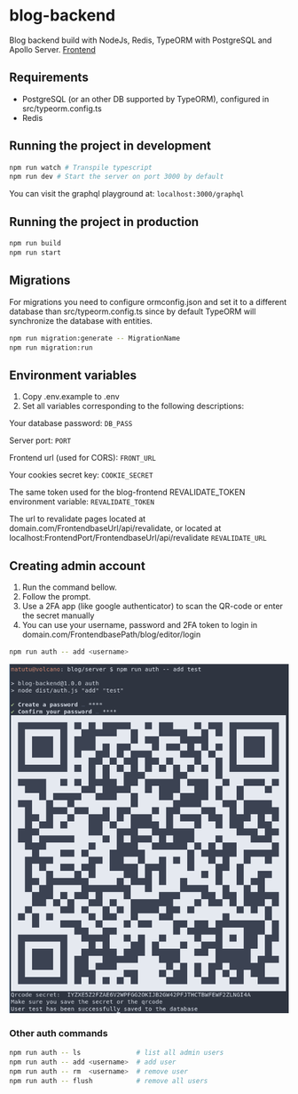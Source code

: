 # blog-backend
Blog backend build with NodeJs, Redis, TypeORM with PostgreSQL and Apollo Server.
[Frontend](https://github.com/mDeram/blog-frontend)

## Requirements
- PostgreSQL (or an other DB supported by TypeORM), configured in src/typeorm.config.ts
- Redis

## Running the project in development
```sh
npm run watch # Transpile typescript
npm run dev # Start the server on port 3000 by default
```
You can visit the graphql playground at:
`localhost:3000/graphql`

## Running the project in production
```sh
npm run build
npm run start
```

## Migrations
For migrations you need to configure ormconfig.json and set it to a different database than src/typeorm.config.ts
since by default TypeORM will synchronize the database with entities.
```sh
npm run migration:generate -- MigrationName
npm run migration:run
```

## Environment variables
1. Copy .env.example to .env
2. Set all variables corresponding to the following descriptions:

Your database password:
`DB_PASS`

Server port:
`PORT`

Frontend url (used for CORS):
`FRONT_URL`

Your cookies secret key:
`COOKIE_SECRET`

The same token used for the blog-frontend REVALIDATE_TOKEN environment variable:
`REVALIDATE_TOKEN`

The url to revalidate pages located at domain.com/FrontendbaseUrl/api/revalidate,
or located at localhost:FrontendPort/FrontendbaseUrl/api/revalidate
`REVALIDATE_URL`

## Creating admin account
1. Run the command bellow.
2. Follow the prompt.
3. Use a 2FA app (like google authenticator) to scan the QR-code or enter the secret manually
4. You can use your username, password and 2FA token to login in domain.com/FrontendbasePath/blog/editor/login
```sh
npm run auth -- add <username>
```

![creating a user](./images/auth.png)

### Other auth commands
```sh
npm run auth -- ls              # list all admin users
npm run auth -- add <username>  # add user
npm run auth -- rm  <username>  # remove user
npm run auth -- flush           # remove all users
